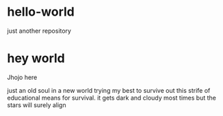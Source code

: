 # hello-world
just another repository

hey world 
===============
Jhojo here 

just an old soul in a new world trying my best to survive out this strife of educational means for survival.
it gets dark and cloudy most times but the stars will surely align 
